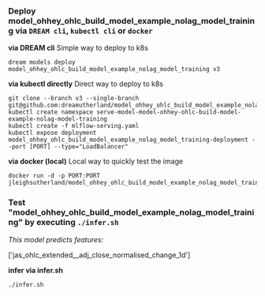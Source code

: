 ### Deploy model_ohhey_ohlc_build_model_example_nolag_model_training via `DREAM cli`, `kubectl cli` or `docker` 

__via DREAM cli__ 
Simple way to deploy to k8s


```
dream models deploy model_ohhey_ohlc_build_model_example_nolag_model_training v3
```


__via kubectl directly__
Direct way to deploy to k8s


```
git clone --branch v3 --single-branch git@github.com:dreamutherland/model_ohhey_ohlc_build_model_example_nolag_model_training.git
kubectl create namespace serve-model-model-ohhey-ohlc-build-model-example-nolag-model-training
kubectl create -f mlflow-serving.yaml
kubectl expose deployment model_ohhey_ohlc_build_model_example_nolag_model_training-deployment --port [PORT] --type="LoadBalancer"
```


__via docker (local)__
Local way to quickly test the image


```
docker run -d -p PORT:PORT jleighsutherland/model_ohhey_ohlc_build_model_example_nolag_model_training:v3
```


### Test "model_ohhey_ohlc_build_model_example_nolag_model_training" by executing `./infer.sh` 

_This model predicts features:_

['jas_ohlc_extended__adj_close_normalised_change_1d']

__infer via infer.sh__ 


```
./infer.sh
```

